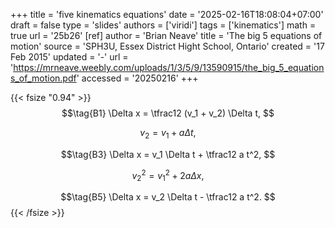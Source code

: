+++
title = 'five kinematics equations'
date = '2025-02-16T18:08:04+07:00'
draft = false
type = 'slides'
authors = ['viridi']
tags = ['kinematics']
math = true
url = '25b26'
[ref]
author = 'Brian Neave'
title = 'The big 5 equations of motion'
source = 'SPH3U, Essex District Hight School, Ontario'
created = '17 Feb 2015'
updated = '-'
url = 'https://mrneave.weebly.com/uploads/1/3/5/9/13590915/the_big_5_equations_of_motion.pdf'
accessed = '20250216'
+++
<!--more-->

{{< fsize "0.94" >}}
$$\tag{B1}
\Delta x = \tfrac12 (v_1 + v_2) \Delta t,
$$

$$\tag{B2}
v_2 = v_1 + a \Delta t,
$$

$$\tag{B3}
\Delta x = v_1 \Delta t + \tfrac12 a t^2,
$$

$$\tag{B4}
v_2^2 = v_1^2 + 2 a \Delta x,
$$

$$\tag{B5}
\Delta x = v_2 \Delta t - \tfrac12 a t^2.
$$
{{< /fsize >}}
